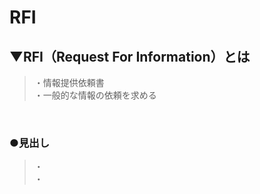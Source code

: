 # RFI

## ▼RFI（Request For Information）とは
>・情報提供依頼書<br>
>・一般的な情報の依頼を求める<br>
<br>

### ●見出し
>・<br>
>・<br>
<br>
